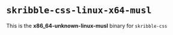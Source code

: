 # `skribble-css-linux-x64-musl`

This is the **x86_64-unknown-linux-musl** binary for `skribble-css`
